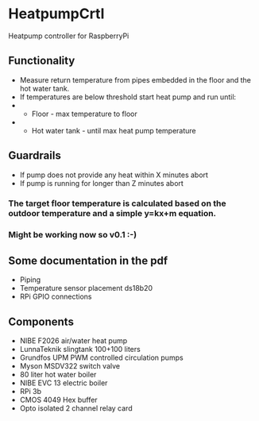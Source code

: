 # HeatpumpCrtl
Heatpump controller for RaspberryPi

## Functionality
* Measure return temperature from pipes embedded in the floor and the hot water tank.
* If temperatures are below threshold start heat pump and run until:
* * Floor - max temperature to floor
* * Hot water tank - until max heat pump temperature

## Guardrails
* If pump does not provide any heat within X minutes abort
* If pump is running for longer than Z minutes abort


### The target floor temperature is calculated based on the outdoor temperature and a simple y=kx+m equation.

### Might be working now so v0.1 :-)


## Some documentation in the pdf
* Piping
* Temperature sensor placement ds18b20
* RPi GPIO connections

## Components
* NIBE F2026 air/water heat pump
* LunnaTeknik slingtank 100+100 liters
* Grundfos UPM PWM controlled circulation pumps
* Myson MSDV322 switch valve
* 80 liter hot water boiler
* NIBE EVC 13 electric boiler
* RPi 3b
* CMOS 4049 Hex buffer
* Opto isolated 2 channel relay card

